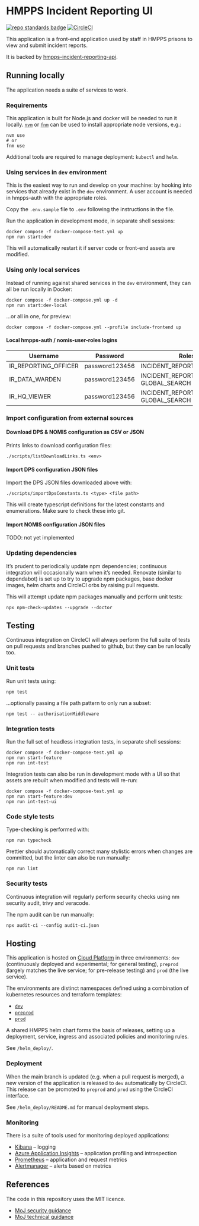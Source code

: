 # HMPPS Incident Reporting UI

[![repo standards badge](https://img.shields.io/badge/dynamic/json?color=blue&style=flat&logo=github&label=MoJ%20Compliant&query=%24.result&url=https%3A%2F%2Foperations-engineering-reports.cloud-platform.service.justice.gov.uk%2Fapi%2Fv1%2Fcompliant_public_repositories%2Fhmpps-incident-reporting)](https://operations-engineering-reports.cloud-platform.service.justice.gov.uk/public-github-repositories.html#hmpps-incident-reporting "Link to report")
[![CircleCI](https://circleci.com/gh/ministryofjustice/hmpps-incident-reporting/tree/main.svg?style=svg)](https://circleci.com/gh/ministryofjustice/hmpps-incident-reporting)

This application is a front-end application used by staff in HMPPS prisons to view and submit incident reports.

It is backed by [hmpps-incident-reporting-api](https://github.com/ministryofjustice/hmpps-incident-reporting-api).

## Running locally

The application needs a suite of services to work.

### Requirements

This application is built for Node.js and docker will be needed to run it locally.
[`nvm`](https://github.com/nvm-sh/nvm) or [`fnm`](https://github.com/Schniz/fnm)
can be used to install appropriate node versions, e.g.:

```shell
nvm use
# or
fnm use
```

Additional tools are required to manage deployment: `kubectl` and `helm`.

### Using services in `dev` environment

This is the easiest way to run and develop on your machine: by hooking into services that already exist
in the `dev` environment.
A user account is needed in hmpps-auth with the appropriate roles.

Copy the `.env.sample` file to `.env` following the instructions in the file.

Run the application in development mode, in separate shell sessions:

```shell
docker compose -f docker-compose-test.yml up
npm run start:dev
```

This will automatically restart it if server code or front-end assets are modified.

### Using only local services

Instead of running against shared services in the `dev` environment, they can all be run locally in Docker:

```shell
docker compose -f docker-compose.yml up -d
npm run start:dev-local
```

…or all in one, for preview:

```shell
docker compose -f docker-compose.yml --profile include-frontend up
```

#### Local hmpps-auth / nomis-user-roles logins

| Username             | Password       | Roles                                    | Caseloads     |
|----------------------|----------------|------------------------------------------|---------------|
| IR_REPORTING_OFFICER | password123456 | INCIDENT_REPORTS__RW                     | MDI           |
| IR_DATA_WARDEN       | password123456 | INCIDENT_REPORTS__APPROVE, GLOBAL_SEARCH | MDI, LEI, BXI |
| IR_HQ_VIEWER         | password123456 | INCIDENT_REPORTS__RO, GLOBAL_SEARCH      |               |

### Import configuration from external sources

#### Download DPS & NOMIS configuration as CSV or JSON

Prints links to download configuration files:

```shell
./scripts/listDownloadLinks.ts <env>
```

#### Import DPS configuration JSON files

Import the DPS JSON files downloaded above with:

```shell
./scripts/importDpsConstants.ts <type> <file path>
```

This will create typescript definitions for the latest constants and enumerations.
Make sure to check these into git.

#### Import NOMIS configuration JSON files

TODO: not yet implemented

### Updating dependencies

It’s prudent to periodically update npm dependencies; continuous integration will occasionally warn when it’s needed.
Renovate (similar to dependabot) is set up to try to upgrade
npm packages, base docker images, helm charts and CircleCI orbs
by raising pull requests.

This will attempt update npm packages manually and perform unit tests:

```shell
npx npm-check-updates --upgrade --doctor
```

## Testing

Continuous integration on CircleCI will always perform the full suite of tests on pull requests and branches pushed to github,
but they can be run locally too.

### Unit tests

Run unit tests using:

```shell
npm test
```

…optionally passing a file path pattern to only run a subset:

```shell
npm test -- authorisationMiddleware
```

### Integration tests

Run the full set of headless integration tests, in separate shell sessions:

```shell
docker compose -f docker-compose-test.yml up
npm run start-feature
npm run int-test
```

Integration tests can also be run in development mode with a UI
so that assets are rebuilt when modified and tests will re-run:

```shell
docker compose -f docker-compose-test.yml up
npm run start-feature:dev
npm run int-test-ui
```

### Code style tests

Type-checking is performed with:

```shell
npm run typecheck
```

Prettier should automatically correct many stylistic errors when changes are committed,
but the linter can also be run manually:

```shell
npm run lint
```

### Security tests

Continuous integration will regularly perform security checks using nm security audit, trivy and veracode.

The npm audit can be run manually:

```shell
npx audit-ci --config audit-ci.json
```

## Hosting

This application is hosted on [Cloud Platform](https://user-guide.cloud-platform.service.justice.gov.uk/)
in three environments:
`dev` (continuously deployed and experimental; for general testing),
`preprod` (largely matches the live service; for pre-release testing)
and `prod` (the live service).

The environments are distinct namespaces defined using a combination of kubernetes resources and terraform templates:

* [`dev`](https://github.com/ministryofjustice/cloud-platform-environments/tree/main/namespaces/live.cloud-platform.service.justice.gov.uk/hmpps-incident-reporting-dev)
* [`preprod`](https://github.com/ministryofjustice/cloud-platform-environments/tree/main/namespaces/live.cloud-platform.service.justice.gov.uk/hmpps-incident-reporting-preprod)
* [`prod`](https://github.com/ministryofjustice/cloud-platform-environments/tree/main/namespaces/live.cloud-platform.service.justice.gov.uk/hmpps-incident-reporting-prod)

A shared HMPPS helm chart forms the basis of releases,
setting up a deployment, service, ingress and associated policies and monitoring rules.

See `/helm_deploy/`.

### Deployment

When the main branch is updated (e.g. when a pull request is merged),
a new version of the application is released to `dev` automatically by CircleCI.
This release can be promoted to `preprod` and `prod` using the CircleCI interface.

See `/helm_deploy/README.md` for manual deployment steps.

### Monitoring

There is a suite of tools used for monitoring deployed applications:

* [Kibana](https://kibana.cloud-platform.service.justice.gov.uk/_plugin/kibana/app/kibana) – logging
* [Azure Application Insights](https://portal.azure.com/) – application profiling and introspection
* [Prometheus](https://prometheus.cloud-platform.service.justice.gov.uk/) – application and request metrics
* [Alertmanager](https://alertmanager.live.cloud-platform.service.justice.gov.uk/) – alerts based on metrics

## References

The code in this repository uses the MIT licence.

* [MoJ security guidance](https://security-guidance.service.justice.gov.uk/)
* [MoJ technical guidance](https://technical-guidance.service.justice.gov.uk/)
